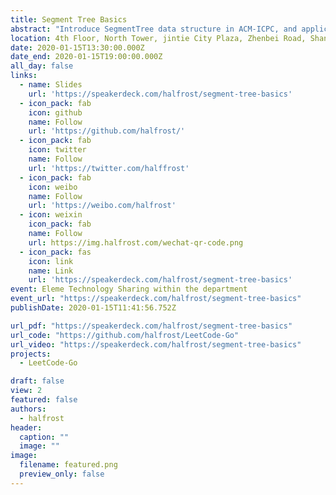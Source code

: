 ```yaml
---
title: Segment Tree Basics
abstract: "Introduce SegmentTree data structure in ACM-ICPC, and application of SegmentTree."
location: 4th Floor, North Tower, jintie City Plaza, Zhenbei Road, Shanghai
date: 2020-01-15T13:30:00.000Z
date_end: 2020-01-15T19:00:00.000Z
all_day: false
links:
  - name: Slides
    url: 'https://speakerdeck.com/halfrost/segment-tree-basics'
  - icon_pack: fab
    icon: github
    name: Follow
    url: 'https://github.com/halfrost/'
  - icon_pack: fab
    icon: twitter
    name: Follow
    url: 'https://twitter.com/halffrost'
  - icon_pack: fab
    icon: weibo
    name: Follow
    url: 'https://weibo.com/halfrost'
  - icon: weixin
    icon_pack: fab
    name: Follow
    url: https://img.halfrost.com/wechat-qr-code.png
  - icon_pack: fas
    icon: link
    name: Link
    url: 'https://speakerdeck.com/halfrost/segment-tree-basics'
event: Eleme Technology Sharing within the department
event_url: "https://speakerdeck.com/halfrost/segment-tree-basics"
publishDate: 2020-01-15T11:41:56.752Z

url_pdf: "https://speakerdeck.com/halfrost/segment-tree-basics"
url_code: "https://github.com/halfrost/LeetCode-Go"
url_video: "https://speakerdeck.com/halfrost/segment-tree-basics"
projects:
  - LeetCode-Go

draft: false
view: 2
featured: false
authors:
  - halfrost
header:
  caption: ""
  image: ""
image:
  filename: featured.png
  preview_only: false
---
```


